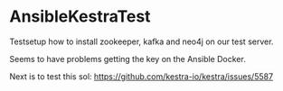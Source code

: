 # AnsibleKestraTest

Testsetup how to install zookeeper, kafka and neo4j on our test server.

Seems to have problems getting the key on the Ansible Docker.

Next is to test this sol:
https://github.com/kestra-io/kestra/issues/5587
